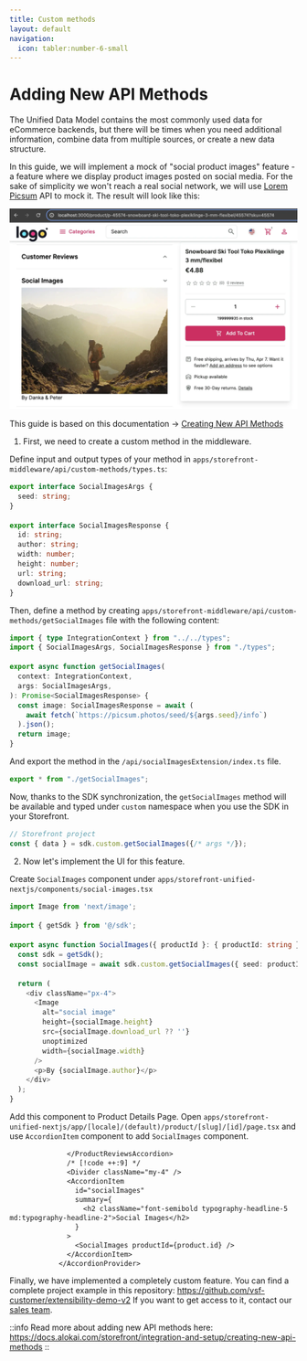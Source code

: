 ```yaml
---
title: Custom methods
layout: default
navigation:
  icon: tabler:number-6-small
---
```


# Adding New API Methods

The Unified Data Model contains the most commonly used data for eCommerce backends, but there will be times when you need additional information, combine data from multiple sources, or create a new data structure.

In this guide, we will implement a mock of "social product images" feature - a feature where we display product images posted on social media. For the sake of simplicity we won't reach a real social network, we will use [Lorem Picsum](https://picsum.photos/) API to mock it. The result will look like this:

![Social Images](./images/social-images.webp)

This guide is based on this documentation -> [Creating New API Methods](/unified-data-layer/integration-and-setup/creating-new-api-methods)

1. First, we need to create a custom method in the middleware.

Define input and output types of your method in `apps/storefront-middleware/api/custom-methods/types.ts`:


```ts [apps/storefront-middleware/api/custom-methods/types.ts]
export interface SocialImagesArgs {
  seed: string;
}

export interface SocialImagesResponse {
  id: string;
  author: string;
  width: number;
  height: number;
  url: string;
  download_url: string;
}
```

Then, define a method by creating `apps/storefront-middleware/api/custom-methods/getSocialImages` file with the following content:

```ts
import { type IntegrationContext } from "../../types";
import { SocialImagesArgs, SocialImagesResponse } from "./types";

export async function getSocialImages(
  context: IntegrationContext,
  args: SocialImagesArgs,
): Promise<SocialImagesResponse> {
  const image: SocialImagesResponse = await (
    await fetch(`https://picsum.photos/seed/${args.seed}/info`)
  ).json();
  return image;
}
```

And export the method in the `/api/socialImagesExtension/index.ts` file.

```ts [/api/myExtension/index.ts]
export * from "./getSocialImages";
```

Now, thanks to the SDK synchronization, the `getSocialImages` method will be available and typed under `custom`
namespace when you use the SDK in your Storefront.

```ts
// Storefront project
const { data } = sdk.custom.getSocialImages({/* args */});
```

2. Now let's implement the UI for this feature.

Create `SocialImages` component under `apps/storefront-unified-nextjs/components/social-images.tsx`

```ts [apps/storefront-unified-nextjs/components/social-images.tsx]
import Image from 'next/image';

import { getSdk } from '@/sdk';

export async function SocialImages({ productId }: { productId: string }) {
  const sdk = getSdk();
  const socialImage = await sdk.custom.getSocialImages({ seed: productId });

  return (
    <div className="px-4">
      <Image
        alt="social image"
        height={socialImage.height}
        src={socialImage.download_url ?? ''}
        unoptimized
        width={socialImage.width}
      />
      <p>By {socialImage.author}</p>
    </div>
  );
}
```

Add this component to Product Details Page. Open `apps/storefront-unified-nextjs/app/[locale]/(default)/product/[slug]/[id]/page.tsx` and use
`AccordionItem` component to add `SocialImages` component.

```tsx [apps/storefront-unified-nextjs/app/[locale]/(default)/product/[slug]/[id]/page.tsx]
              </ProductReviewsAccordion>
              /* [!code ++:9] */
              <Divider className="my-4" />
              <AccordionItem
                id="socialImages"
                summary={
                  <h2 className="font-semibold typography-headline-5 md:typography-headline-2">Social Images</h2>
                }
              >
                <SocialImages productId={product.id} />
              </AccordionItem>
            </AccordionProvider>
```

Finally, we have implemented a completely custom feature. You can find a complete project example in this repository:
<https://github.com/vsf-customer/extensibility-demo-v2>
If you want to get access to it, contact our [sales team](https://docs.alokai.com/enterprise).


::info
Read more about adding new API methods here: https://docs.alokai.com/storefront/integration-and-setup/creating-new-api-methods
::
